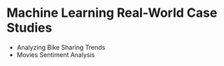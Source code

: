 # Machine Learning Real-World Case Studies

+ Analyzing Bike Sharing Trends
+ Movies Sentiment Analysis
